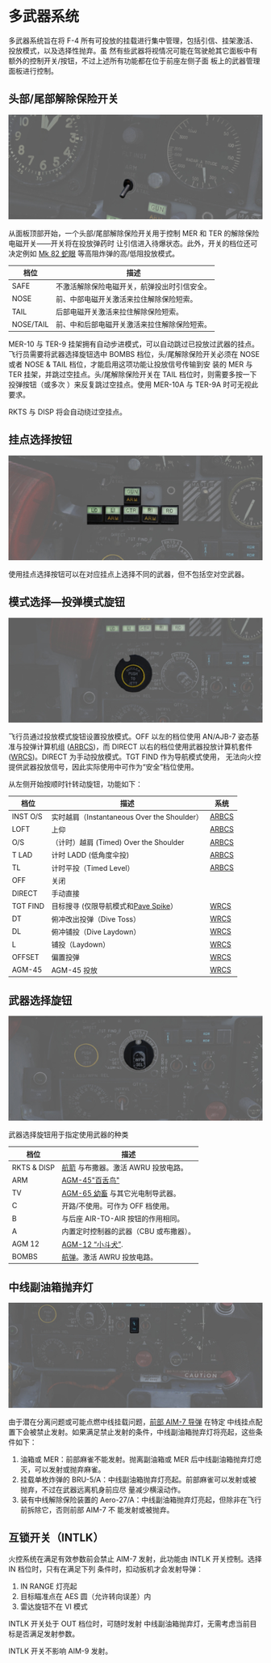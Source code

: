 # 多武器系统

多武器系统旨在将 F-4 所有可投放的挂载进行集中管理，包括引信、挂架激活、投放模式，以及选择性抛弃。虽
然有些武器将视情况可能在驾驶舱其它面板中有额外的控制开关/按钮，不过上述所有功能都在位于前座左侧子面
板上的武器管理面板进行控制。

## 头部/尾部解除保险开关

![pilot_nose_tail_arm](../../img/pilot_nose_tail_arming.jpg)

从面板顶部开始，一个头部/尾部解除保险开关用于控制 MER 和 TER 的解除保险电磁开关——开关将在投放弹药时
让引信进入待爆状态。此外，开关的档位还可决定例如
[Mk 82 蛇眼](../../stores/air_to_ground/bombs/conventional_bombs.md) 等高阻炸弹的高/低阻投放模式。

| 档位      | 描述                                         |
| --------- | -------------------------------------------- |
| SAFE      | 不激活解除保险电磁开关，航弹投出时引信安全。 |
| NOSE      | 前、中部电磁开关激活来拉住解除保险短索。     |
| TAIL      | 后部电磁开关激活来拉住解除保险短索。         |
| NOSE/TAIL | 前、中和后部电磁开关激活来拉住解除保险短索。 |

MER-10 与 TER-9 挂架拥有自动步进模式，可以自动跳过已投放过武器的挂点。飞行员需要将武器选择旋钮选中
BOMBS 档位，头/尾解除保险开关必须在 NOSE 或者 NOSE & TAIL 档位，才能启用这项功能让投放信号传输到安
装的 MER 与 TER 挂架，并跳过空挂点。头/尾解除保险开关在 TAIL 档位时，则需要多按一下投弹按钮（或多次
）来反复跳过空挂点。使用 MER-10A 与 TER-9A 时可无视此要求。

RKTS 与 DISP 将会自动绕过空挂点。

## 挂点选择按钮

![pilot_station_select_buttons](../../img/pilot_station_select_buttons.jpg)

使用挂点选择按钮可以在对应挂点上选择不同的武器，但不包括空对空武器。

## 模式选择—投弹模式旋钮

![pilot_delivery_mode_knob](../../img/pilot_delivery_mode_knob.jpg)

飞行员通过投放模式旋钮设置投放模式。OFF 以左的档位使用 AN/AJB-7 姿态基准与投弹计算机组
([ARBCS](../../systems/weapon_systems/arbcs.md))，而 DIRECT 以右的档位使用武器投放计算机套件
([WRCS](../../systems/weapon_systems/arbcs.md))。DIRECT 为手动投放模式。TGT FIND 作为导航模式使用，
无法向火控提供武器投放信号，因此实际使用中可作为“安全”档位使用。

从左侧开始按顺时针转动旋钮，功能如下：

| 档位     | 描述                                                           | 系统                                           |
| -------- | -------------------------------------------------------------- | ---------------------------------------------- |
| INST O/S | 实时越肩（Instantaneous Over the Shoulder）                    | [ARBCS](../../systems/weapon_systems/arbcs.md) |
| LOFT     | 上仰                                                           | [ARBCS](../../systems/weapon_systems/arbcs.md) |
| O/S      | （计时）越肩 (Timed) Over the Shoulder                         | [ARBCS](../../systems/weapon_systems/arbcs.md) |
| T LAD    | 计时 LADD (低角度伞投)                                         | [ARBCS](../../systems/weapon_systems/arbcs.md) |
| TL       | 计时平投（Timed Level）                                        | [ARBCS](../../systems/weapon_systems/arbcs.md) |
| OFF      | 关闭                                                           |                                                |
| DIRECT   | 手动直接                                                       |                                                |
| TGT FIND | 目标搜寻 (仅限导航模式和[Pave Spike](pave_spike/overview.md)） | [WRCS](../../systems/weapon_systems/wrcs.md)   |
| DT       | 俯冲改出投弹（Dive Toss）                                      | [WRCS](../../systems/weapon_systems/wrcs.md)   |
| DL       | 俯冲铺投（Dive Laydown）                                       | [WRCS](../../systems/weapon_systems/wrcs.md)   |
| L        | 铺投（Laydown）                                                | [WRCS](../../systems/weapon_systems/wrcs.md)   |
| OFFSET   | 偏置投弹                                                       | [WRCS](../../systems/weapon_systems/wrcs.md)   |
| AGM-45   | AGM-45 投放                                                    | [WRCS](../../systems/weapon_systems/wrcs.md)   |

## 武器选择旋钮

![pilot_weapon_selector_knob](../../img/pilot_weapon_selector_knob.jpg)

武器选择旋钮用于指定使用武器的种类

| 档位        | 描述                                                                                 |
| ----------- | ------------------------------------------------------------------------------------ |
| RKTS & DISP | [航箭](../../stores/air_to_ground/rockets.md) 与布撒器。激活 AWRU 投放电路。         |
| ARM         | [AGM-45"百舌鸟"](../../stores/air_to_ground/missiles/shrike.md)                      |
| TV          | [AGM-65 幼畜](../../stores/air_to_ground/missiles/maverick.md) 与其它光电制导武器。  |
| C           | 开路/不使用。可作为 OFF 档使用。                                                     |
| B           | 与后座 AIR-TO-AIR 按钮的作用相同。                                                   |
| A           | 内置定时控制器的武器（CBU 或布撒器）。                                               |
| AGM 12      | [AGM-12 “小斗犬”](../../stores/air_to_ground/missiles/bullpup.md).                   |
| BOMBS       | [航弹](../../stores/air_to_ground/bombs/conventional_bombs.md)。激活 AWRU 投放电路。 |

## 中线副油箱抛弃灯

![pilot_centerline_tank_aboard](../../img/pilot_centerline_tank_aboard_light.jpg)

由于潜在分离问题或可能点燃中线挂载问题，[前部 AIM-7 导弹](../../stores/air_to_air/aim_7.md) 在特定
中线挂点配置下会被禁止发射。如果满足禁止发射的条件，中线副油箱抛弃灯将亮起，这些条件如下：

1. 油箱或 MER：前部麻雀不能发射。抛离副油箱或 MER 后中线副油箱抛弃灯熄灭，可以发射或抛弃麻雀。
2. 挂载单枚炸弹的 BRU-5/A：中线副油箱抛弃灯亮起。前部麻雀可以发射或被抛弃，不过在武器远离机身前应尽
   量减少横滚动作。
3. 装有中线解除保险装置的 Aero-27/A：中线副油箱抛弃灯亮起，但除非在飞行前拆除它，否则前部 AIM-7 不
   能发射或被抛弃。

## 互锁开关（INTLK）

火控系统在满足有效参数前会禁止 AIM-7 发射，此功能由 INTLK 开关控制。选择 IN 档位时，只有在满足下列
条件时，扣动扳机才会发射导弹：

1. IN RANGE 灯亮起
2. 目标瞄准点在 AES 圆（允许转向误差）内
3. 雷达旋钮不在 VI 模式

INTLK 开关处于 OUT 档位时，可随时发射 中线副油箱抛弃灯，无需考虑当前目标是否满足发射参数。

INTLK 开关不影响 AIM-9 发射。
